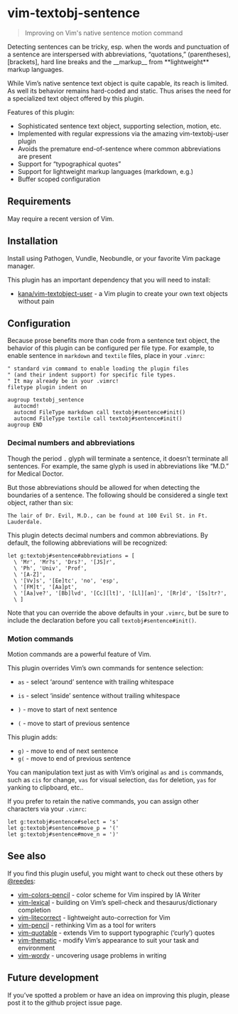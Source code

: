 # vim-textobj-sentence

> Improving on Vim's native sentence motion command

Detecting sentences can be tricky, esp. when the words and punctuation of
a sentence are interspersed with abbreviations, “quotations,”
(parentheses), [brackets], hard line breaks and the \_\_markup\_\_ from
\*\*lightweight\*\* markup languages.

While Vim’s native sentence text object is quite capable, its reach is
limited. As well its behavior remains hard-coded and static. Thus arises
the need for a specialized text object offered by this plugin.

Features of this plugin:

* Sophisticated sentence text object, supporting selection, motion, etc.
* Implemented with regular expressions via the amazing vim-textobj-user plugin
* Avoids the premature end-of-sentence where common abbreviations are present
* Support for “typographical quotes”
* Support for lightweight markup languages (markdown, e.g.)
* Buffer scoped configuration

## Requirements

May require a recent version of Vim.

## Installation

Install using Pathogen, Vundle, Neobundle, or your favorite Vim package
manager.

This plugin has an important dependency that you will need to install:

* [kana/vim-textobject-user](https://github.com/kana/vim-textobj-user) - a Vim plugin to create your own text objects without pain

## Configuration

Because prose benefits more than code from a sentence text object, the
behavior of this plugin can be configured per file type. For example, to
enable sentence  in `markdown` and `textile` files, place in your
`.vimrc`:

```vim
" standard vim command to enable loading the plugin files
" (and their indent support) for specific file types.
" It may already be in your .vimrc!
filetype plugin indent on

augroup textobj_sentence
  autocmd!
  autocmd FileType markdown call textobj#sentence#init()
  autocmd FileType textile call textobj#sentence#init()
augroup END
```

### Decimal numbers and abbreviations

Though the period `.` glyph will terminate a sentence, it doesn’t
terminate all sentences. For example, the same glyph is used in
abbreviations like “M.D.” for Medical Doctor.

But those abbreviations should be allowed for when detecting the
boundaries of a sentence. The following should be considered a single text
object, rather than six:

```
The lair of Dr. Evil, M.D., can be found at 100 Evil St. in Ft.
Lauderdale.
```

This plugin detects decimal numbers and common abbreviations. By default,
the following abbreviations will be recognized:

```
let g:textobj#sentence#abbreviations = [
  \ 'Mr', 'Mr?s', 'Drs?', '[JS]r',
  \ 'Ph', 'Univ', 'Prof',
  \ '[A-Z]',
  \ '[Vv]s', '[Ee]tc', 'no', 'esp',
  \ '[FM]t', '[Aa]pt',
  \ '[Aa]ve?', '[Bb]lvd', '[Cc][lt]', '[Ll][an]', '[Rr]d', '[Ss]tr?',
  \ ]
```

Note that you can override the above defaults in your `.vimrc`, but be
sure to include the declaration before you call `textobj#sentence#init()`.

### Motion commands

Motion commands are a powerful feature of Vim.

This plugin overrides Vim’s own commands for sentence selection:

* `as` - select ‘around’ sentence with trailing whitespace
* `is` - select ‘inside’ sentence without trailing whitespace

* `)` - move to start of next sentence
* `(` - move to start of previous sentence

This plugin adds:

* `g)` - move to end of next sentence
* `g(` - move to end of previous sentence

You can manipulation text just as with Vim’s original `as` and `is`
commands, such as `cis` for change, `vas` for visual selection, `das` for
deletion, `yas` for yanking to clipboard, etc..

If you prefer to retain the native commands, you can assign other
characters via your `.vimrc`:

  ```vim
  let g:textobj#sentence#select = 's'
  let g:textobj#sentence#move_p = '('
  let g:textobj#sentence#move_n = ')'
  ```

## See also

If you find this plugin useful, you might want to check out these others by
[@reedes][re]:

* [vim-colors-pencil][cp] - color scheme for Vim inspired by IA Writer
* [vim-lexical][lx] - building on Vim’s spell-check and thesaurus/dictionary completion
* [vim-litecorrect][lc] - lightweight auto-correction for Vim
* [vim-pencil][pn] - rethinking Vim as a tool for writers
* [vim-quotable][qu] - extends Vim to support typographic (‘curly’) quotes
* [vim-thematic][th] - modify Vim’s appearance to suit your task and environment
* [vim-wordy][wo] - uncovering usage problems in writing

[cp]: http://github.com/reedes/vim-colors-pencil
[lc]: http://github.com/reedes/vim-litecorrect
[lx]: http://github.com/reedes/vim-lexical
[pn]: http://github.com/reedes/vim-pencil
[qu]: http://github.com/reedes/vim-quotable
[re]: http://github.com/reedes
[th]: http://github.com/reedes/vim-thematic
[wo]: http://github.com/reedes/vim-wordy

## Future development

If you’ve spotted a problem or have an idea on improving this plugin,
please post it to the github project issue page.

<!-- vim: set tw=74 :-->
